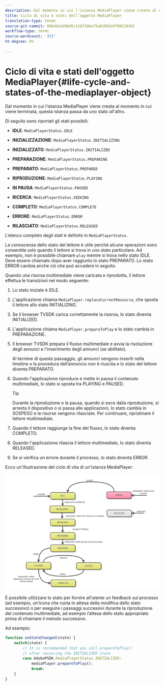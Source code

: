 ```yaml
---
description: Dal momento in cui l'istanza MediaPlayer viene creata al momento in cui viene terminata, questa istanza passa da uno stato all'altro.
title: Ciclo di vita e stati dell’oggetto MediaPlayer
translation-type: tm+mt
source-git-commit: 89bdda1d4bd5c126f19ba75a819942df901183d1
workflow-type: tm+mt
source-wordcount: '372'
ht-degree: 0%

---
```



# Ciclo di vita e stati dell&#39;oggetto MediaPlayer{#life-cycle-and-states-of-the-mediaplayer-object}

Dal momento in cui l&#39;istanza MediaPlayer viene creata al momento in cui viene terminata, questa istanza passa da uno stato all&#39;altro.

Di seguito sono riportati gli stati possibili:

* **IDLE**:  `MediaPlayerStatus.IDLE`

* **INIZIALIZZAZIONE**:  `MediaPlayerStatus.INITIALIZING`

* **INIZIALIZZATO**:  `MediaPlayerStatus.INITIALIZED`

* **PREPARAZIONE**:  `MediaPlayerStatus.PREPARING`

* **PREPARATO**:  `MediaPlayerStatus.PREPARED`

* **RIPRODUZIONE**:  `MediaPlayerStatus.PLAYING`

* **IN PAUSA**:  `MediaPlayerStatus.PAUSED`

* **RICERCA**:  `MediaPlayerStatus.SEEKING`

* **COMPLETO**:  `MediaPlayerStatus.COMPLETE`

* **ERRORE**:  `MediaPlayerStatus.ERROR`

* **RILASCIATO**:  `MediaPlayerStatus.RELEASED`

L’elenco completo degli stati è definito in `MediaPlayerStatus`.

La conoscenza dello stato del lettore è utile perché alcune operazioni sono consentite solo quando il lettore si trova in uno stato particolare. Ad esempio, non è possibile chiamare `play` mentre si trova nello stato IDLE. Deve essere chiamato dopo aver raggiunto lo stato PREPARATO. Lo stato ERROR cambia anche ciò che può accadere in seguito.

Quando una risorsa multimediale viene caricata e riprodotta, il lettore effettua le transizioni nel modo seguente:

1. Lo stato iniziale è IDLE.
1. L&#39;applicazione chiama `MediaPlayer.replaceCurrentResource`, che sposta il lettore allo stato INITIALIZING.
1. Se il browser TVSDK carica correttamente la risorsa, lo stato diventa INITIALIZED.
1. L&#39;applicazione chiama `MediaPlayer.prepareToPlay` e lo stato cambia in PREPARAZIONE.
1. Il browser TVSDK prepara il flusso multimediale e avvia la risoluzione degli annunci e l&#39;inserimento degli annunci (se abilitato).

   Al termine di questo passaggio, gli annunci vengono inseriti nella timeline o la procedura dell’annuncio non è riuscita e lo stato del lettore diventa PREPARATO.
1. Quando l&#39;applicazione riproduce e mette in pausa il contenuto multimediale, lo stato si sposta tra PLAYING e PAUSED.

   >[!TIP]
   >
   >Durante la riproduzione o la pausa, quando si esce dalla riproduzione, si arresta il dispositivo o si passa alle applicazioni, lo stato cambia in SOSPESO e le risorse vengono rilasciate. Per continuare, ripristinare il lettore multimediale.

1. Quando il lettore raggiunge la fine del flusso, lo stato diventa COMPLETO.
1. Quando l&#39;applicazione rilascia il lettore multimediale, lo stato diventa RELEASED.
1. Se si verifica un errore durante il processo, lo stato diventa ERROR.

Ecco un&#39;illustrazione del ciclo di vita di un&#39;istanza MediaPlayer:

<!--<a id="fig_DD3DAE7507C549C8A4720A26DFCFFCCB"></a>-->

![](assets/player-state-transitions-diagram-android_1.2_web.png)

È possibile utilizzare lo stato per fornire all’utente un feedback sul processo (ad esempio, un’icona che ruota in attesa della modifica dello stato successivo) o per eseguire i passaggi successivi durante la riproduzione del contenuto multimediale, ad esempio l’attesa dello stato appropriato prima di chiamare il metodo successivo.

Ad esempio:

```js
function onStateChanged(state) { 
    switch(state) { 
        // It is recommended that you call prepareToPlay()  
        // after receiving the INITIALIZED state             
        case AdobePSDK.MediaPlayerStatus.INITIALIZED: 
            mediaPlayer.prepareToPlay(); 
            break; 
    } 
} 
```

